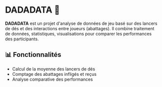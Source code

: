 # DADADATA 🎲

**DADADATA** est un projet d'analyse de données de jeu basé sur des lancers de dés et des interactions entre joueurs (abattages). 
Il combine traitement de données, statistiques, visualisations pour comparer les performances des participants.

## 📊 Fonctionnalités

- Calcul de la moyenne des lancers de dés
- Comptage des abattages infligés et reçus
- Analyse comparative des performances


